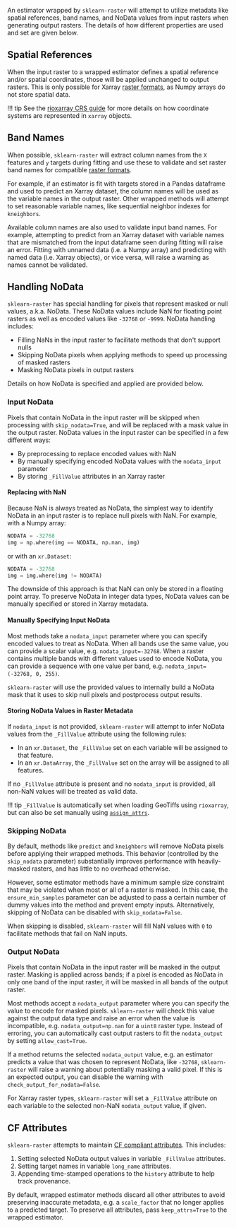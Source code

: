 An estimator wrapped by `sklearn-raster` will attempt to utilize metadata like spatial references, band names, and NoData values from input rasters when generating output rasters. The details of how different properties are used and set are given below.

## Spatial References

When the input raster to a wrapped estimator defines a spatial reference and/or spatial coordinates, those will be applied unchanged to output rasters. This is only possible for Xarray [raster formats](raster_formats.md), as Numpy arrays do not store spatial data.

!!! tip
    See the [rioxarray CRS guide](https://corteva.github.io/rioxarray/stable/getting_started/crs_management.html) for more details on how coordinate systems are represented in `xarray` objects.

## Band Names

When possible, `sklearn-raster` will extract column names from the `X` features and `y` targets during fitting and use these to validate and set raster band names for compatible [raster formats](raster_formats.md).

For example, if an estimator is fit with targets stored in a Pandas dataframe and used to predict an Xarray dataset, the column names will be used as the variable names in the output raster. Other wrapped methods will attempt to set reasonable variable names, like sequential neighbor indexes for `kneighbors`. 

Available column names are also used to validate input band names. For example, attempting to predict from an Xarray dataset with variable names that are mismatched from the input dataframe seen during fitting will raise an error. Fitting with unnamed data (i.e. a Numpy array) and predicting with named data (i.e. Xarray objects), or vice versa, will raise a warning as names cannot be validated.

## Handling NoData

`sklearn-raster` has special handling for pixels that represent masked or null values, a.k.a. NoData. These NoData values include NaN for floating point rasters as well as encoded values like `-32768` or `-9999`. NoData handling includes:

- Filling NaNs in the input raster to facilitate methods that don't support nulls
- Skipping NoData pixels when applying methods to speed up processing of masked rasters
- Masking NoData pixels in output rasters

Details on how NoData is specified and applied are provided below.

### Input NoData

Pixels that contain NoData in the input raster will be skipped when processing with `skip_nodata=True`, and will be replaced with a mask value in the output raster. NoData values in the input raster can be specified in a few different ways:

- By preprocessing to replace encoded values with NaN
- By manually specifying encoded NoData values with the `nodata_input` parameter
- By storing `_FillValue` attributes in an Xarray raster

#### Replacing with NaN

Because NaN is always treated as NoData, the simplest way to identify NoData in an input raster is to replace null pixels with NaN. For example, with a Numpy array:

```python
NODATA = -32768
img = np.where(img == NODATA, np.nan, img)
```

or with an `xr.Dataset`:

```python
NODATA = -32768
img = img.where(img != NODATA)
```

The downside of this approach is that NaN can only be stored in a floating point array. To preserve NoData in integer data types, NoData values can be manually specified or stored in Xarray metadata.

#### Manually Specifying Input NoData

Most methods take a `nodata_input` parameter where you can specify encoded values to treat as NoData. When all bands use the same value, you can provide a scalar value, e.g. `nodata_input=-32768`. When a raster contains multiple bands with different values used to encode NoData, you can provide a sequence with one value per band, e.g. `nodata_input=(-32768, 0, 255)`.

`sklearn-raster` will use the provided values to internally build a NoData mask that it uses to skip null pixels and postprocess output results.

#### Storing NoData Values in Raster Metadata

If `nodata_input` is not provided, `sklearn-raster` will attempt to infer NoData values from the `_FillValue` attribute using the following rules:

- In an `xr.Dataset`, the `_FillValue` set on each variable will be assigned to that feature.
- In an `xr.DataArray`, the `_FillValue` set on the array will be assigned to all features.

If no `_FillValue` attribute is present and no `nodata_input` is provided, all non-NaN values will be treated as valid data.

!!! tip
    `_FillValue` is automatically set when loading GeoTiffs using `rioxarray`, but can also be set manually using [`assign_attrs`](https://docs.xarray.dev/en/latest/generated/xarray.DataArray.assign_attrs.html).

### Skipping NoData

By default, methods like `predict` and `kneighbors` will remove NoData pixels before applying their wrapped methods. This behavior (controlled by the `skip_nodata` parameter) substantially improves performance with heavily-masked rasters, and has little to no overhead otherwise. 

However, some estimator methods have a minimum sample size constraint that may be violated when most or all of a raster is masked. In this case, the `ensure_min_samples` parameter can be adjusted to pass a certain number of dummy values into the method and prevent empty inputs. Alternatively, skipping of NoData can be disabled with `skip_nodata=False`.

When skipping is disabled, `sklearn-raster` will fill NaN values with `0` to facilitate methods that fail on NaN inputs.

### Output NoData

Pixels that contain NoData in the input raster will be masked in the output raster. Masking is applied across bands; if a pixel is encoded as NoData in only one band of the input raster, it will be masked in all bands of the output raster.

Most methods accept a `nodata_output` parameter where you can specify the value to encode for masked pixels. `sklearn-raster` will check this value against the output data type and raise an error when the value is incompatible, e.g. `nodata_output=np.nan` for a `uint8` raster type. Instead of erroring, you can automatically cast output rasters to fit the `nodata_output` by setting `allow_cast=True`. 

If a method returns the selected `nodata_output` value, e.g. an estimator predicts a value that was chosen to represent NoData, like `-32768`, `sklearn-raster` will raise a warning about potentially masking a valid pixel. If this is an expected output, you can disable the warning with `check_output_for_nodata=False`.

For Xarray raster types, `sklearn-raster` will set a `_FillValue` attribute on each variable to the selected non-NaN `nodata_output` value, if given.

## CF Attributes

`sklearn-raster` attempts to maintain [CF compliant attributes](https://cfconventions.org/). This includes:

1. Setting selected NoData output values in variable `_FillValue` attributes.
1. Setting target names in variable `long_name` attributes.
1. Appending time-stamped operations to the `history` attribute to help track provenance. 

By default, wrapped estimator methods discard all other attributes to avoid preserving inaccurate metadata, e.g. a `scale_factor` that no longer applies to a predicted target. To preserve all attributes, pass `keep_attrs=True` to the wrapped estimator.